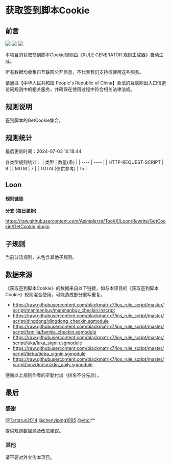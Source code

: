# 获取签到脚本Cookie

## 前言

![](https://shields.io/badge/-移除重复规则-ff69b4) ![](https://shields.io/badge/-MITM--HOSTNAME合并-brightgreen) ![](https://shields.io/badge/-正则推导HOSTNAME-033da7) 

本项目的获取签到脚本Cookie规则由《RULE GENERATOR 规则生成器》自动生成。

所有数据均收集自互联网公开信息，不代表我们支持或使用这些服务。

请通过【中华人民共和国 People's Republic of China】合法的互联网出入口信道访问规则中的相关服务，并确保在使用过程中符合相关法律法规。
## 规则说明
签到脚本的GetCookie集合。

## 规则统计

最后更新时间：2024-07-03 16:18:44

各类型规则统计：
| 类型 | 数量(条)  | 
| ---- | ----  |
| HTTP-REQUEST-SCRIPT | 8  | 
| MITM | 7  | 
| TOTAL(仅供参考) | 15  | 


## Loon 

#### 规则链接
**分支 (每日更新)**

https://raw.githubusercontent.com/Asimplersir/Tool/X/Loon/Rewrite/GetCookie/GetCookie.plugin











## 子规则

当前分流规则，未包含其他子规则。


## 数据来源

《获取签到脚本Cookie》的数据来自以下链接，如与本项目的《获取签到脚本Cookie》规则混合使用，可能造成部分重写重复。

- https://raw.githubusercontent.com/blackmatrix7/ios_rule_script/master/script/manmanbuy/manmanbuy_checkin.lnscript
- https://raw.githubusercontent.com/blackmatrix7/ios_rule_script/master/script/dingdong/dingdong_checkin.sgmodule
- https://raw.githubusercontent.com/blackmatrix7/ios_rule_script/master/script/famijia/famijia_checkin.sgmodule
- https://raw.githubusercontent.com/blackmatrix7/ios_rule_script/master/script/luka/luka_signin.sgmodule
- https://raw.githubusercontent.com/blackmatrix7/ios_rule_script/master/script/tieba/tieba_signin.sgmodule
- https://raw.githubusercontent.com/blackmatrix7/ios_rule_script/master/script/smzdm/smzdm_daily.sgmodule


感谢以上规则作者的辛勤付出（排名不分先后）。

## 最后

### 感谢

[@Tartarus2014](https://github.com/Tartarus2014)  [@chenyiping1995](https://github.com/chenyiping1995) [@vhdj](https://github.com/vhdj)**

提供规则数据源及改进建议。

### 其他

请不要对外宣传本项目。
